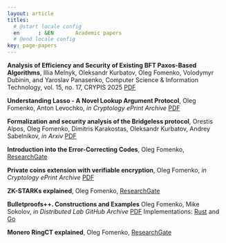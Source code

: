 ```yaml
---
layout: article
titles:
  # @start locale config
  en      : &EN       Academic papers
  # @end locale config
key: page-papers
---
```


**Analysis of Efficiency and Security of Existing BFT Paxos-Based Algorithms**, Illia Melnyk, Oleksandr Kurbatov, Oleg Fomenko, Volodymyr Dubinin, and Yaroslav Panasenko, Computer Science & Information Technology, vol. 15, no. 17, CRYPIS 2025 <a class="button button--success button--rounded button--sm" href="https://aircconline.com/csit/abstract/v15n17/csit151702.html"><i class="fas fa-download"></i>PDF</a>

**Understanding Lasso - A Novel Lookup Argument Protocol**, Oleg Fomenko, Anton Levochko, _in Cryptology ePrint Archive_ <a class="button button--success button--rounded button--sm" href="https://eprint.iacr.org/2025/1169.pdf"><i class="fas fa-download"></i>PDF</a>

**Formalization and security analysis of the Bridgeless protocol**, Orestis Alpos, Oleg Fomenko, Dimitris Karakostas, Oleksandr Kurbatov, Andrey Sabelnikov, _in Arxiv_ <a class="button button--success button--rounded button--sm" href="https://arxiv.org/pdf/2506.19730"><i class="fas fa-download"></i>PDF</a>

**Introduction into the Error-Correcting Codes**, Oleg Fomenko, [ResearchGate](https://www.researchgate.net/publication/389271190_Introduction_into_the_Error-Correcting_Codes)

**Private coins extension with verifiable encryption**, Oleg Fomenko, _in Cryptology ePrint Archive_ <a class="button button--success button--rounded button--sm" href="https://eprint.iacr.org/2025/1194"><i class="fas fa-download"></i>PDF</a>

**ZK-STARKs explained**, Oleg Fomenko, [ResearchGate](https://www.researchgate.net/publication/385622048_ZK-STARKs_explained)

**Bulletproofs++. Constructions and Examples** Oleg Fomenko, Mike Sokolov, _in Distributed Lab GitHub Archive_ <a class="button button--success button--rounded button--sm" href="https://github.com/distributed-lab/papers/blob/main/bulletproofs/Review_paper_on_BP.pdf"><i class="fas fa-download"></i>PDF</a> Implementations: [Rust](https://github.com/distributed-lab/bp-pp) and [Go](https://github.com/distributed-lab/bulletproofs)

**Monero RingCT explained**, Oleg Fomenko, [ResearchGate](https://www.researchgate.net/publication/382183461_Monero_RingCT_explained)

